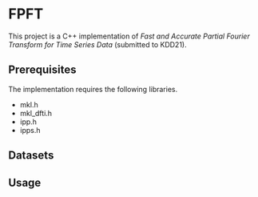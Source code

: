 # FPFT

This project is a C++ implementation of *Fast and Accurate Partial Fourier Transform for Time Series Data* (submitted to KDD21).

## Prerequisites

The implementation requires the following libraries.

- mkl.h
- mkl_dfti.h
- ipp.h
- ipps.h

## Datasets



## Usage
